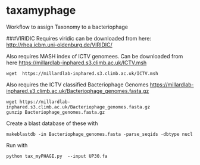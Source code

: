 # taxamyphage
Workflow to assign Taxonomy to a bacteriophage 

###VIRIDIC
Requires viridic can be downloaded from here: http://rhea.icbm.uni-oldenburg.de/VIRIDIC/  

Also requires MASH index of ICTV genomees. Can be downloaded from here https://millardlab-inphared.s3.climb.ac.uk/ICTV.msh

	wget  https://millardlab-inphared.s3.climb.ac.uk/ICTV.msh


Also requires the ICTV classified Bacteriophage Genomes https://millardlab-inphared.s3.climb.ac.uk/Bacteriophage_genomes.fasta.gz

	wget https://millardlab-inphared.s3.climb.ac.uk/Bacteriophage_genomes.fasta.gz
	gunzip Bacteriophage_genomes.fasta.gz

Create a blast database of these with 

	makeblastdb -in Bacteriophage_genomes.fasta -parse_seqids -dbtype nucl 


Run with 

	python tax_myPHAGE.py  --input UP30.fa

